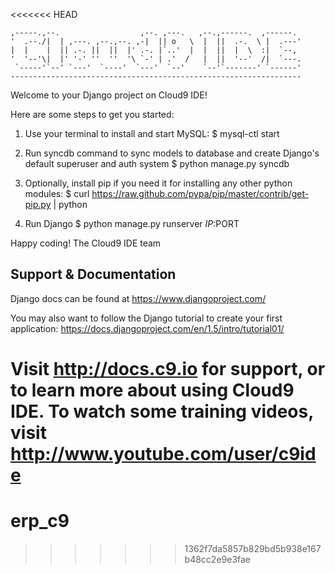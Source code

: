 <<<<<<< HEAD

    ,-----.,--.                  ,--. ,---.   ,--.,------.  ,------.
    '  .--./|  | ,---. ,--.,--. ,-|  || o   \  |  ||  .-.  \ |  .---'
    |  |    |  || .-. ||  ||  |' .-. |`..'  |  |  ||  |  \  :|  `--, 
    '  '--'\|  |' '-' ''  ''  '\ `-' | .'  /   |  ||  '--'  /|  `---.
     `-----'`--' `---'  `----'  `---'  `--'    `--'`-------' `------'
    ----------------------------------------------------------------- 


Welcome to your Django project on Cloud9 IDE!

Here are some steps to get you started:

1) Use your terminal to install and start MySQL:
$ mysql-ctl start

2) Run syncdb command to sync models to database and create Django's default superuser and auth system
$ python manage.py syncdb

3) Optionally, install pip if you need it for installing any other python modules:
$ curl https://raw.github.com/pypa/pip/master/contrib/get-pip.py | python

4) Run Django
$ python manage.py runserver $IP:$PORT


Happy coding!
The Cloud9 IDE team

## Support & Documentation

Django docs can be found at https://www.djangoproject.com/

You may also want to follow the Django tutorial to create your first application:
https://docs.djangoproject.com/en/1.5/intro/tutorial01/

Visit http://docs.c9.io for support, or to learn more about using Cloud9 IDE.
To watch some training videos, visit http://www.youtube.com/user/c9ide
=======
erp_c9
======
>>>>>>> 1362f7da5857b829bd5b938e167b48cc2e9e3fae

